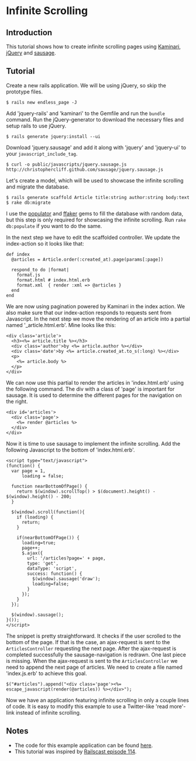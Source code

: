 # Infinite Scrolling

## Introduction
This tutorial shows how to create infinite scrolling pages using [Kaminari](https://github.com/amatsuda/kaminari), [jQuery](http://jquery.com) and [sausage](http://christophercliff.github.com/sausage).

## Tutorial
Create a new rails application. We will be using jQuery, so skip the prototype files.

`$ rails new endless_page -J`

Add 'jquery-rails' and 'kaminari' to the Gemfile and run the `bundle` command. Run the jQuery-generator to download the necessary files and setup rails to use jQuery.

`$ rails generate jquery:install --ui`

Download 'jquery.sausage' and add it along with 'jquery' and 'jquery-ui' to your `javascript_include_tag`.

`$ curl -o public/javascripts/jquery.sausage.js http://christophercliff.github.com/sausage/jquery.sausage.js`

Let's create a model, which will be used to showcase the infinite scrolling and migrate the database.

`$ rails generate scaffold Article title:string author:string body:text
$ rake db:migrate`

I use the [populator](https://github.com/ryanb/populator) and [ffaker](https://github.com/EmmanuelOga/ffaker) gems to fill the database with random data, but this step is only required for showcasing the infinite scrolling. Run `rake db:populate` if you want to do the same.

In the next step we have to edit the scaffolded controller. We update the index-action so it looks like that:

    def index
      @articles = Article.order(:created_at).page(params[:page])

      respond_to do |format|
        format.js
        format.html # index.html.erb
        format.xml  { render :xml => @articles }
      end
    end

We are now using pagination powered by Kaminari in the index action. We also make sure that our index-action responds to requests sent from Javascript. In the next step we move the rendering of an article into a partial named '_article.html.erb'. Mine looks like this:

    <div class='article'>
      <h3><%= article.title %></h3>
      <div class='author'>by <%= article.author %></div>
      <div class='date'>by <%= article.created_at.to_s(:long) %></div>
      <p>
        <%= article.body %>
      </p>
    </div>

We can now use this partial to render the articles in 'index.html.erb' using the following command. The div with a class of 'page' is important for sausage. It is used to determine the different pages for the navigation on the right.

    <div id='articles'>
      <div class='page'>
        <%= render @articles %>
      </div>
    </div>

Now it is time to use sausage to implement the infinite scrolling. Add the following Javascript to the bottom of 'index.html.erb'.

    <script type="text/javascript">
    (function() {
      var page = 1,
          loading = false;
  
      function nearBottomOfPage() {
        return $(window).scrollTop() > $(document).height() - $(window).height() - 200;
      }

      $(window).scroll(function(){
        if (loading) {
          return;
        }
    
        if(nearBottomOfPage()) {
          loading=true;
          page++;
          $.ajax({
            url: '/articles?page=' + page,
            type: 'get',
            dataType: 'script',
            success: function() {
              $(window).sausage('draw');
              loading=false;
            }
          });
        }
      });
    
      $(window).sausage();
    }());
    </script>

The snippet is pretty straightforward. It checks if the user scrolled to the bottom of the page. If that is the case, an ajax-request is sent to the `ArticlesController` requesting the next page. After the ajax-request is completed successfully the sausage-navigation is redrawn. One last piece is missing. When the ajax-request is sent to the `ArticlesController` we need to append the next page of articles. We need to create a file named 'index.js.erb' to achieve this goal.

    $("#articles").append("<div class='page'><%= escape_javascript(render(@articles)) %></div>");

Now we have an application featuring infinite scrolling in only a couple lines of code. It is easy to modify this example to use a Twitter-like 'read more'-link instead of infinite scrolling.

## Notes
* The code for this example application can be found [here](https://www.github.com/fschwahn/endless_page).
* This tutorial was inspired by [Railscast episode 114](http://railscasts.com/episodes/114-endless-page).